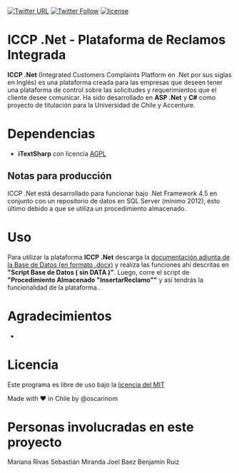 
[![Twitter URL](https://img.shields.io/twitter/url/http/shields.io.svg?style=social&logo=twitter)](https://twitter.com/oscarinom) 
[![Twitter Follow](https://img.shields.io/twitter/follow/espadrine.svg?style=social&logo=twitter&label=Follow)](https://twitter.com/oscarinom) 
[![license](https://img.shields.io/github/license/mashape/apistatus.svg)](https://github.com/oscarinom/ICCP/blob/master/LICENSE)


# ICCP .Net - Plataforma de Reclamos Integrada

**ICCP .Net** (Integrated Customers Complaints Platform en .Net por sus siglas en Inglés) es una plataforma creada para las empresas que deseen tener una plataforma de control sobre las solicitudes y requerimientos que el cliente desee comunicar. Ha sido desarrollado en **ASP .Net** y **C#**  como proyecto de titulación para la Universidad de Chile y Accenture.

# Dependencias

- **iTextSharp** con licencia [AGPL](https://github.com/itext/itextsharp/blob/develop/LICENSE.md)

## Notas para producción

ICCP .Net está desarrollado para funcionar bajo .Net Framework 4.5 en conjunto con un repositorio de datos en SQL Server (mínimo 2012), ésto último debido a que se utiliza un procedimiento almacenado. 

# Uso

Para utilizar la plataforma **ICCP .Net** descarga la [documentación adjunta de la Base de Datos (en formato .docx)](https://github.com/oscarinom/ICCP/blob/master/Documentaci%C3%B3n%20Base%20de%20Datos%20SQL.docx) y realiza las funciones ahí descritas en **"Script Base de Datos ( sin DATA )"**. Luego, corre el script de **"Procedimiento Almacenado "InsertarReclamo""** y así tendrás la funcionalidad de la plataforma..


# Agradecimientos
- 

# Licencia

Este programa es libre de uso bajo la [licencia del MIT](https://github.com/oscarinom/ICCP/blob/master/LICENSE)

Made with ♥ in Chile by @oscarinom

# Personas involucradas en este proyecto

Mariana Rivas
Sebastián Miranda
Joel Baez
Benjamin Ruiz
